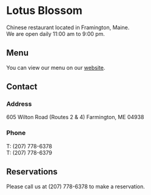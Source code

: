 # Lotus Blossom

Chinese restaurant located in Framington, Maine. <br/>
We are open daily 11:00 am to 9:00 pm.

## Menu

You can view our menu on our [website](https://lotusblossommaine.github.io/menu/).

## Contact

### Address
605 Wilton Road (Routes 2 & 4)
Farmington, ME 04938

### Phone
T: (207) 778-6378 <br/>
T: (207) 778-6379

## Reservations

Please call us at (207) 778-6378 to make a reservation.

